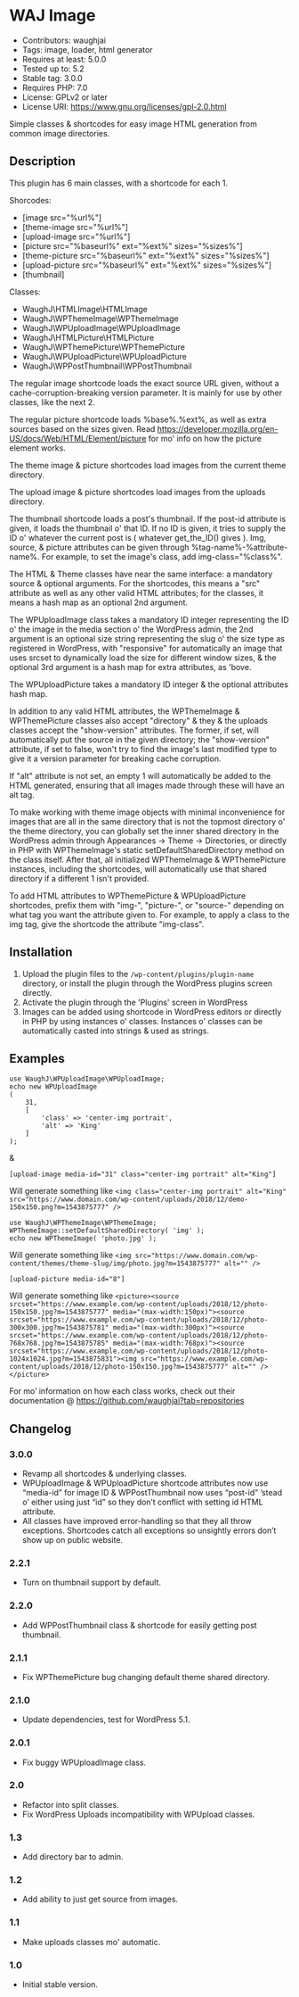 # WAJ Image
* Contributors: waughjai
* Tags: image, loader, html generator
* Requires at least: 5.0.0
* Tested up to: 5.2
* Stable tag: 3.0.0
* Requires PHP: 7.0
* License: GPLv2 or later
* License URI: https://www.gnu.org/licenses/gpl-2.0.html

Simple classes & shortcodes for easy image HTML generation from common image directories.


## Description

This plugin has 6 main classes, with a shortcode for each 1.

Shorcodes:
* [image src="%url%"]
* [theme-image src="%url%"]
* [upload-image src="%url%"]
* [picture src="%baseurl%" ext="%ext%" sizes="%sizes%"]
* [theme-picture src="%baseurl%" ext="%ext%" sizes="%sizes%"]
* [upload-picture src="%baseurl%" ext="%ext%" sizes="%sizes%"]
* [thumbnail]

Classes:
* WaughJ\HTMLImage\HTMLImage
* WaughJ\WPThemeImage\WPThemeImage
* WaughJ\WPUploadImage\WPUploadImage
* WaughJ\HTMLPicture\HTMLPicture
* WaughJ\WPThemePicture\WPThemePicture
* WaughJ\WPUploadPicture\WPUploadPicture
* WaughJ\WPPostThumbnail\WPPostThumbnail

The regular image shortcode loads the exact source URL given, without a cache-corruption-breaking version parameter. It is mainly for use by other classes, like the next 2.

The regular picture shortcode loads %base%.%ext%, as well as extra sources based on the sizes given. Read https://developer.mozilla.org/en-US/docs/Web/HTML/Element/picture for mo' info on how the picture element works.

The theme image & picture shortcodes load images from the current theme directory.

The upload image & picture shortcodes load images from the uploads directory.

The thumbnail shortcode loads a post's thumbnail. If the post-id attribute is given, it loads the thumbnail o' that ID. If no ID is given, it tries to supply the ID o' whatever the current post is ( whatever get_the_ID() gives ). Img, source, & picture attributes can be given through %tag-name%-%attribute-name%. For example, to set the image's class, add img-class="%class%".

The HTML & Theme classes have near the same interface: a mandatory source & optional arguments. For the shortcodes, this means a "src" attribute as well as any other valid HTML attributes; for the classes, it means a hash map as an optional 2nd argument.

The WPUploadImage class takes a mandatory ID integer representing the ID o' the image in the media section o' the WordPress admin, the 2nd argument is an optional size string representing the slug o' the size type as registered in WordPress, with "responsive" for automatically an image that uses srcset to dynamically load the size for different window sizes, & the optional 3rd argument is a hash map for extra attributes, as 'bove.

The WPUploadPicture takes a mandatory ID integer & the optional attributes hash map.

In addition to any valid HTML attributes, the WPThemeImage & WPThemePicture classes also accept "directory" & they & the uploads classes accept the "show-version" attributes. The former, if set, will automatically put the source in the given directory; the "show-version" attribute, if set to false, won't try to find the image's last modified type to give it a version parameter for breaking cache corruption.

If "alt" attribute is not set, an empty 1 will automatically be added to the HTML generated, ensuring that all images made through these will have an alt tag.

To make working with theme image objects with minimal inconvenience for images that are all in the same directory that is not the topmost directory o' the theme directory, you can globally set the inner shared directory in the WordPress admin through Appearances -> Theme -> Directories, or directly in PHP with WPThemeImage's static setDefaultSharedDirectory method on the class itself. After that, all initialized WPThemeImage & WPThemePicture instances, including the shortcodes, will automatically use that shared directory if a different 1 isn't provided.

To add HTML attributes to WPThemePicture & WPUploadPicture shortcodes, prefix them with "img-", "picture-", or "source-" depending on what tag you want the attribute given to. For example, to apply a class to the img tag, give the shortcode the attribute "img-class".


## Installation

1. Upload the plugin files to the `/wp-content/plugins/plugin-name` directory, or install the plugin through the WordPress plugins screen directly.
2. Activate the plugin through the 'Plugins' screen in WordPress
3. Images can be added using shortcode in WordPress editors or directly in PHP by using instances o' classes. Instances o' classes can be automatically casted into strings & used as strings.


## Examples

	use WaughJ\WPUploadImage\WPUploadImage;
	echo new WPUploadImage
	(
		31,
		[
			'class' => 'center-img portrait',
			'alt' => 'King'
		]
	);

&

	[upload-image media-id="31" class="center-img portrait" alt="King"]

Will generate something like `<img class="center-img portrait" alt="King" src="https://www.domain.com/wp-content/uploads/2018/12/demo-150x150.png?m=1543875777" />`

	use WaughJ\WPThemeImage\WPThemeImage;
	WPThemeImage::setDefaultSharedDirectory( 'img' );
	echo new WPThemeImage( 'photo.jpg' );

Will generate something like `<img src="https://www.domain.com/wp-content/themes/theme-slug/img/photo.jpg?m=1543875777" alt="" />`

	[upload-picture media-id="8"]

Will generate something like `<picture><source srcset="https://www.example.com/wp-content/uploads/2018/12/photo-150x150.jpg?m=1543875777" media="(max-width:150px)"><source srcset="https://www.example.com/wp-content/uploads/2018/12/photo-300x300.jpg?m=1543875781" media="(max-width:300px)"><source srcset="https://www.example.com/wp-content/uploads/2018/12/photo-768x768.jpg?m=1543875785" media="(max-width:768px)"><source srcset="https://www.example.com/wp-content/uploads/2018/12/photo-1024x1024.jpg?m=1543875831"><img src="https://www.example.com/wp-content/uploads/2018/12/photo-150x150.jpg?m=1543875777" alt="" /></picture>`

For mo’ information on how each class works, check out their documentation @ https://github.com/waughjai?tab=repositories

## Changelog

### 3.0.0
* Revamp all shortcodes & underlying classes.
* WPUploadImage & WPUploadPicture shortcode attributes now use “media-id” for image ID & WPPostThumbnail now uses “post-id” ’stead o’ either using just “id” so they don’t conflict with setting id HTML attribute.
* All classes have improved error-handling so that they all throw exceptions. Shortcodes catch all exceptions so unsightly errors don’t show up on public website.

### 2.2.1
* Turn on thumbnail support by default.

### 2.2.0
* Add WPPostThumbnail class & shortcode for easily getting post thumbnail.

### 2.1.1
* Fix WPThemePicture bug changing default theme shared directory.

### 2.1.0
* Update dependencies, test for WordPress 5.1.

### 2.0.1
* Fix buggy WPUploadImage class.

### 2.0
* Refactor into split classes.
* Fix WordPress Uploads incompatibility with WPUpload classes.

### 1.3
* Add directory bar to admin.

### 1.2
* Add ability to just get source from images.

### 1.1
* Make uploads classes mo' automatic.

### 1.0
* Initial stable version.
